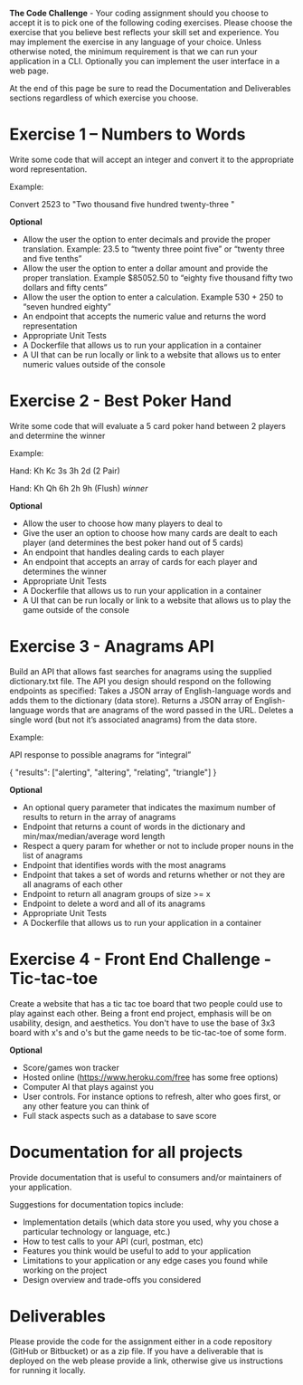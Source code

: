 
 
**The Code Challenge** - Your coding assignment should you choose to accept it is to pick one of the following coding exercises. Please choose the exercise that you believe best reflects your skill set and experience. You may implement the exercise in any language of your choice. Unless otherwise noted, the minimum requirement is that we can run your application in a CLI. Optionally you can implement the user interface in a web page. 

At the end of this page be sure to read the Documentation and Deliverables sections regardless of which exercise you choose.

Exercise 1 – Numbers to Words
===================
Write some code that will accept an integer and convert it to the appropriate word representation.

Example:

Convert 2523 to "Two thousand five hundred twenty-three "

**Optional**
- Allow the user the option to enter decimals and provide the proper translation. Example: 23.5 to “twenty three point five” or “twenty three and five tenths”
- Allow the user the option to enter a dollar amount and provide the proper translation. Example $85052.50 to “eighty five thousand fifty two dollars and fifty cents”
- Allow the user the option to enter a calculation. Example 530 + 250 to “seven hundred eighty”
- An endpoint that accepts the numeric value and returns the word representation
- Appropriate Unit Tests
- A Dockerfile that allows us to run your application in a container
- A UI that can be run locally or link to a website that allows us to enter numeric values outside of the console


Exercise 2 - Best Poker Hand
===================

Write some code that will evaluate a 5 card poker hand between 2 players and determine the winner

Example:

Hand: Kh Kc 3s 3h 2d (2 Pair)

Hand: Kh Qh 6h 2h 9h (Flush) *winner*

**Optional**
- Allow the user to choose how many players to deal to
- Give the user an option to choose how many cards are dealt to each player (and determines the best poker hand out of 5 cards)
- An endpoint that handles dealing cards to each player
- An endpoint that accepts an array of cards for each player and determines the winner 
- Appropriate Unit Tests
- A Dockerfile that allows us to run your application in a container
- A UI that can be run locally or link to a website that allows us to play the game outside of the console


Exercise 3 - Anagrams API
===================

Build an API that allows fast searches for anagrams using the supplied dictionary.txt file. The API you design should respond on the following endpoints as specified:
Takes a JSON array of English-language words and adds them to the dictionary (data store).
Returns a JSON array of English-language words that are anagrams of the word passed in the URL. 
Deletes a single word (but not it’s associated anagrams) from the data store.

Example:

API response to possible anagrams for “integral”

{ "results": ["alerting", "altering", "relating", "triangle"] }

**Optional**
- An optional query parameter that indicates the maximum number of results to return in the array of anagrams
- Endpoint that returns a count of words in the dictionary and min/max/median/average word length
- Respect a query param for whether or not to include proper nouns in the list of anagrams
- Endpoint that identifies words with the most anagrams
- Endpoint that takes a set of words and returns whether or not they are all anagrams of each other
- Endpoint to return all anagram groups of size >= x
- Endpoint to delete a word and all of its anagrams
- Appropriate Unit Tests
- A Dockerfile that allows us to run your application in a container



Exercise 4 - Front End Challenge - Tic-tac-toe
===================

Create a website that has a tic tac toe board that two people could use to play against each other. Being a front end project, emphasis will be on usability, design, and aesthetics. You don't have to use the base of 3x3 board with x's and o's but the game needs to be tic-tac-toe of some form.

**Optional**
- Score/games won tracker
- Hosted online (https://www.heroku.com/free has some free options)
- Computer AI that plays against you
- User controls. For instance options to refresh, alter who goes first, or any other feature you can think of
- Full stack aspects such as a database to save score


Documentation for all projects
===================
Provide documentation that is useful to consumers and/or maintainers of your application.

Suggestions for documentation topics include:
- Implementation details (which data store you used, why you chose a particular technology or language, etc.)
- How to test calls to your API (curl, postman, etc)
- Features you think would be useful to add to your application
- Limitations to your application or any edge cases you found while working on the project
- Design overview and trade-offs you considered


Deliverables
===================
Please provide the code for the assignment either in a code repository (GitHub or Bitbucket) or as a zip file. If you have a deliverable that is deployed on the web please provide a link, otherwise give us instructions for running it locally.
